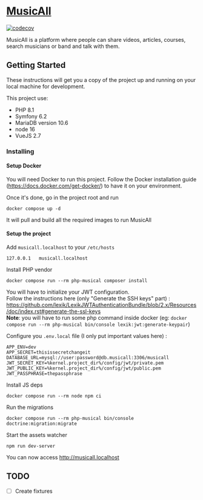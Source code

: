 # [MusicAll](https://www.musicall.com)

[![codecov](https://codecov.io/gh/Cryde/musicall/branch/master/graph/badge.svg?token=7RK8UIL2RH)](https://codecov.io/gh/Cryde/musicall)

MusicAll is a platform where people can share videos, articles, courses, search musicians or band and talk with them.

## Getting Started

These instructions will get you a copy of the project up and running on your local machine for development.

This project use: 
- PHP 8.1
- Symfony 6.2
- MariaDB version 10.6
- node 16
- VueJS 2.7

### Installing

#### Setup Docker

You will need Docker to run this project.
Follow the Docker installation guide (https://docs.docker.com/get-docker/) to have it on your environment.

Once it's done, go in the project root and run 
```
docker compose up -d
```
It will pull and build all the required images to run MusicAll

#### Setup the project

Add `musicall.localhost` to your `/etc/hosts`
```
127.0.0.1 	musicall.localhost
```

Install PHP vendor
```
docker compose run --rm php-musical composer install
```

You will have to initialize your JWT configuration.   
Follow the instructions here (only "Generate the SSH keys" part) : https://github.com/lexik/LexikJWTAuthenticationBundle/blob/2.x/Resources/doc/index.rst#generate-the-ssl-keys  
**Note**: you will have to run some php command inside docker (eg: `docker compose run --rm php-musical bin/console lexik:jwt:generate-keypair`)

Configure you ```.env.local``` file (I only put important values here) :
```
APP_ENV=dev
APP_SECRET=thisissecretchangeit
DATABASE_URL=mysql://user:password@db.musicall:3306/musicall
JWT_SECRET_KEY=%kernel.project_dir%/config/jwt/private.pem
JWT_PUBLIC_KEY=%kernel.project_dir%/config/jwt/public.pem
JWT_PASSPHRASE=thepassphrase
```

Install JS deps
```
docker compose run --rm node npm ci
```

Run the migrations
```
docker compose run --rm php-musical bin/console doctrine:migration:migrate
```

Start the assets watcher
```
npm run dev-server
```

You can now access http://musicall.localhost

## TODO

- [ ] Create fixtures

